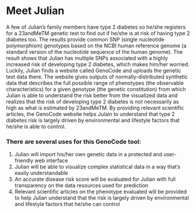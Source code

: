 # Meet Julian

A few of Julian’s family members have type 2 diabetes so he/she
registers for a 23andMeTM genetic test to find out if he/she is
at risk of having type 2 diabetes too. The results provide
common SNP (single nucleotide polymorphism) genotypes based
on the NCBI human reference genome (a standard version of
the nucleotide sequence of the human genome). The result
shows that Julian has multiple SNPs associated with a highly
increased risk of developing type 2 diabetes, which makes him/her
worried. Luckily, Julian finds a website called GenoCode and
uploads the genetic test data there. The website gives outputs
of normally-distributed synthetic data that describes the full
possible range of phenotypes (the observable characteristics) for
a given genotype (the genetic constitution) from which Julian
is able to understand the risk better from the visualized data
and realizes that the risk of developing type 2 diabetes is not
necessarily as high as what is estimated by 23andMeTM.
By providing relevant scientific articles, the GenoCode
website helps Julain to understand that type 2 diabetes risk
is largely driven by environmental and lifestyle factors that
he/she is able to control.

### There are several uses for this GenoCode tool:

1.	Julian will import his/her own genetic data in a protected and user-friendly web interface 
2.	Julian will be able to visualize complex statistical data in a way that’s easily understandable
3.	An accurate disease risk score will be evaluated for Julian with full transparency on the data resources used for prediction
4.	Relevant scientific articles on the phenotype evaluated will be provided to help Julian understand that the risk is largely driven by environmental and lifestyle factors that he/she can control

